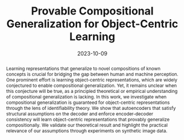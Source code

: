 ---
title: Provable Compositional Generalization for Object-Centric Learning
abstract: "Learning representations that generalize to novel compositions of known concepts is crucial for bridging the gap between human and machine perception. One prominent effort is learning object-centric representations, which are widely conjectured to enable compositional generalization. Yet, it remains unclear when this conjecture will be true, as a principled theoretical or empirical understanding of compositional generalization is lacking. In this work, we investigate when compositional generalization is guaranteed for object-centric representations through the lens of identifiability theory. We show that autoencoders that satisfy structural assumptions on the decoder and enforce encoder-decoder consistency will learn object-centric representations that provably generalize compositionally. We validate our theoretical result and highlight the practical relevance of our assumptions through experiments on synthetic image data."
authors:
  - admin
  - Jack Brady
  - Alexander Panfilov
  - Attila Juhos
  - Matthias Bethge
  - Wieland Brendel
date: 2023-10-09
publication: ICLR 2024 (Oral)
publication_types:
- paper-conference
# url_pdf: https://arxiv.org/pdf/2310.05327
url_pdf: https://openreview.net/forum?id=7VPTUWkiDQ
url_project: https://brendel-group.github.io/objects-compositional-generalization/
url_code: https://github.com/brendel-group/objects-compositional-generalization
url_slides: https://iclr.cc/media/iclr-2024/Slides/19357_MGj1Or1.pdf
---